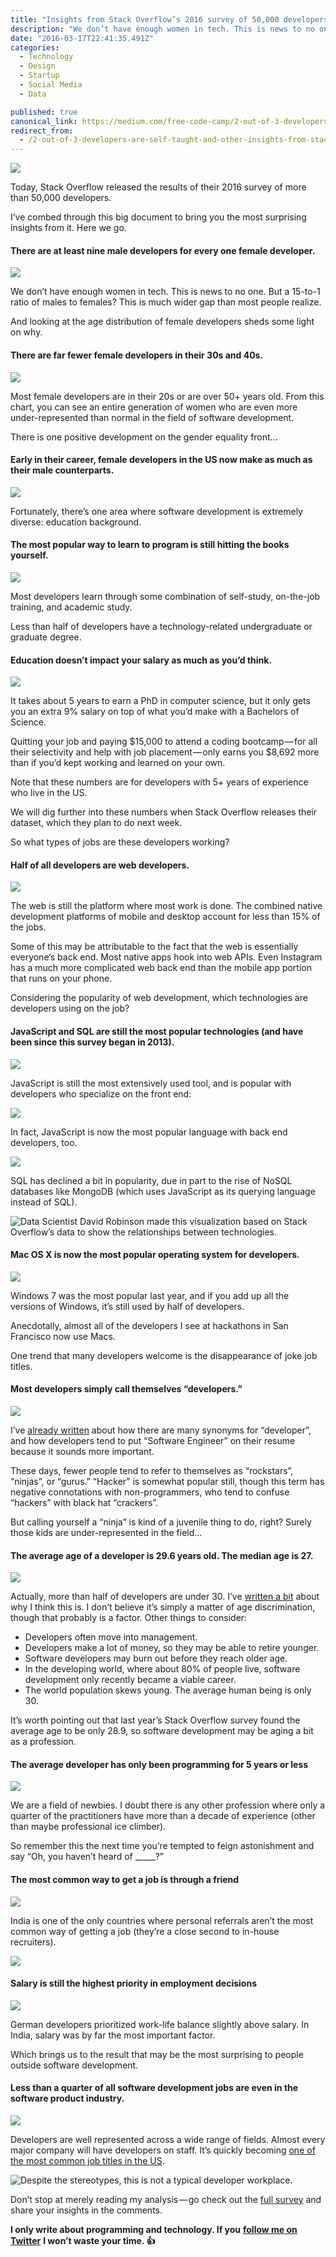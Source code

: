 ```yaml
---
title: "Insights from Stack Overflow’s 2016 survey of 50,000 developers"
description: "We don’t have enough women in tech. This is news to no one. But a 15-to-1 ratio of males to females? This is much wider gap than most people realize. Most female developers are in their 20s or are…"
date: "2016-03-17T22:41:35.491Z"
categories: 
  - Technology
  - Design
  - Startup
  - Social Media
  - Data

published: true
canonical_link: https://medium.com/free-code-camp/2-out-of-3-developers-are-self-taught-and-other-insights-from-stack-overflow-s-2016-survey-of-50-8cf0ee5d4c21
redirect_from:
  - /2-out-of-3-developers-are-self-taught-and-other-insights-from-stack-overflow-s-2016-survey-of-50-8cf0ee5d4c21
---
```


![](./asset-1.jpeg)

Today, Stack Overflow released the results of their 2016 survey of more than 50,000 developers.

I’ve combed through this big document to bring you the most surprising insights from it. Here we go.

#### **There are at least nine male developers for every one female developer**.

![](./asset-2.jpeg)

We don’t have enough women in tech. This is news to no one. But a 15-to-1 ratio of males to females? This is much wider gap than most people realize.

And looking at the age distribution of female developers sheds some light on why.

#### There are far fewer female developers in their 30s and 40s.

![](./asset-3.jpeg)

Most female developers are in their 20s or are over 50+ years old. From this chart, you can see an entire generation of women who are even more under-represented than normal in the field of software development.

There is one positive development on the gender equality front…

#### Early in their career, female developers in the US now make as much as their male counterparts.

![](./asset-4.jpeg)

Fortunately, there’s one area where software development is extremely diverse: education background.

#### The most popular way to learn to program is still hitting the books yourself.

![](./asset-5.jpeg)

Most developers learn through some combination of self-study, on-the-job training, and academic study.

Less than half of developers have a technology-related undergraduate or graduate degree.

#### Education doesn’t impact your salary as much as you’d think.

![](./asset-6.jpeg)

It takes about 5 years to earn a PhD in computer science, but it only gets you an extra 9% salary on top of what you’d make with a Bachelors of Science.

Quitting your job and paying $15,000 to attend a coding bootcamp — for all their selectivity and help with job placement — only earns you $8,692 more than if you’d kept working and learned on your own.

Note that these numbers are for developers with 5+ years of experience who live in the US.

We will dig further into these numbers when Stack Overflow releases their dataset, which they plan to do next week.

So what types of jobs are these developers working?

#### Half of all developers are web developers.

![](./asset-7.jpeg)

The web is still the platform where most work is done. The combined native development platforms of mobile and desktop account for less than 15% of the jobs.

Some of this may be attributable to the fact that the web is essentially everyone’s back end. Most native apps hook into web APIs. Even Instagram has a much more complicated web back end than the mobile app portion that runs on your phone.

Considering the popularity of web development, which technologies are developers using on the job?

#### JavaScript and SQL are still the most popular technologies (and have been since this survey began in 2013).

![](./asset-8.jpeg)

JavaScript is still the most extensively used tool, and is popular with developers who specialize on the front end:

![](./asset-9.jpeg)

In fact, JavaScript is now the most popular language with back end developers, too.

![](./asset-10.jpeg)

SQL has declined a bit in popularity, due in part to the rise of NoSQL databases like MongoDB (which uses JavaScript as its querying language instead of SQL).

![Data Scientist [David Robinson](https://twitter.com/drob) made this visualization based on Stack Overflow’s data to show the relationships between technologies.](./asset-11.jpeg)

#### Mac OS X is now the most popular operating system for developers.

![](./asset-12.jpeg)

Windows 7 was the most popular last year, and if you add up all the versions of Windows, it’s still used by half of developers.

Anecdotally, almost all of the developers I see at hackathons in San Francisco now use Macs.

One trend that many developers welcome is the disappearance of joke job titles.

#### Most developers simply call themselves “developers.”

![](./asset-13.jpeg)

I’ve [already written](https://www.quora.com/Software-Engineering/What-is-the-difference-between-the-different-roles-of-software-development/answer/Quincy-Larson) about how there are many synonyms for “developer”, and how developers tend to put “Software Engineer” on their resume because it sounds more important.

These days, fewer people tend to refer to themselves as “rockstars”, “ninjas”, or “gurus.” “Hacker” is somewhat popular still, though this term has negative connotations with non-programmers, who tend to confuse “hackers” with black hat “crackers”.

But calling yourself a “ninja” is kind of a juvenile thing to do, right? Surely those kids are under-represented in the field…

#### The average age of a developer is 29.6 years old. The median age is 27.

![](./asset-14.jpeg)

Actually, more than half of developers are under 30. I’ve [written a bit](https://www.quora.com/Which-professions-are-less-prone-to-age-discrimination-than-software-engineering/answer/Quincy-Larson) about why I think this is. I don’t believe it’s simply a matter of age discrimination, though that probably is a factor. Other things to consider:

-   Developers often move into management.
-   Developers make a lot of money, so they may be able to retire younger.
-   Software developers may burn out before they reach older age.
-   In the developing world, where about 80% of people live, software development only recently became a viable career.
-   The world population skews young. The average human being is only 30.

It’s worth pointing out that last year’s Stack Overflow survey found the average age to be only 28.9, so software development may be aging a bit as a profession.

#### The average developer has only been programming for 5 years or less

![](./asset-15.jpeg)

We are a field of newbies. I doubt there is any other profession where only a quarter of the practitioners have more than a decade of experience (other than maybe professional ice climber).

So remember this the next time you’re tempted to feign astonishment and say “Oh, you haven’t heard of \_\_\_\_\_?”

#### The most common way to get a job is through a friend

![](./asset-16.jpeg)

India is one of the only countries where personal referrals aren’t the most common way of getting a job (they’re a close second to in-house recruiters).

![](./asset-17.jpeg)

#### Salary is still the highest priority in employment decisions

![](./asset-18.jpeg)

German developers prioritized work-life balance slightly above salary. In India, salary was by far the most important factor.

Which brings us to the result that may be the most surprising to people outside software development.

#### Less than a quarter of all software development jobs are even in the software product industry.

![](./asset-19.jpeg)

Developers are well represented across a wide range of fields. Almost every major company will have developers on staff. It’s quickly becoming [one of the most common job titles in the US](https://www.quora.com/Will-programming-bootcamps-lead-to-lowering-of-average-wages-at-junior-or-intermediate-levels/answer/Quincy-Larson).

![Despite the stereotypes, this is not a typical developer workplace.](./asset-20.jpeg)

Don’t stop at merely reading my analysis — go check out the [full survey](http://stackoverflow.com/research/developer-survey-2016) and share your insights in the comments.

**I only write about programming and technology. If you** [**follow me on Twitter**](https://twitter.com/ossia) **I won’t waste your time. 👍**
